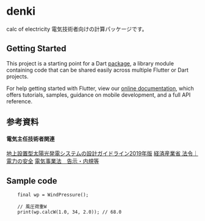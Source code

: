 # denki

calc of electricity
電気技術者向けの計算パッケージです。

## Getting Started

This project is a starting point for a Dart
[package](https://flutter.dev/developing-packages/),
a library module containing code that can be shared easily across
multiple Flutter or Dart projects.

For help getting started with Flutter, view our 
[online documentation](https://flutter.dev/docs), which offers tutorials, 
samples, guidance on mobile development, and a full API reference.

## 参考資料


#### 電気主任技術者関連

[地上設置型太陽光発電システムの設計ガイドライン2019年版](https://www.nedo.go.jp/activities/ZZJP2_100060.html#guideline)
[経済産業省 法令｜電力の安全](https://www.meti.go.jp/policy/safety_security/industrial_safety/law/index.html)
[電気事業法　告示・内規等](https://www.meti.go.jp/policy/safety_security/industrial_safety/law/denjikokuji.html)


## Sample code

```
    final wp = WindPressure();

    // 風圧荷重W
    print(wp.calcW(1.0, 34, 2.0)); // 68.0
```